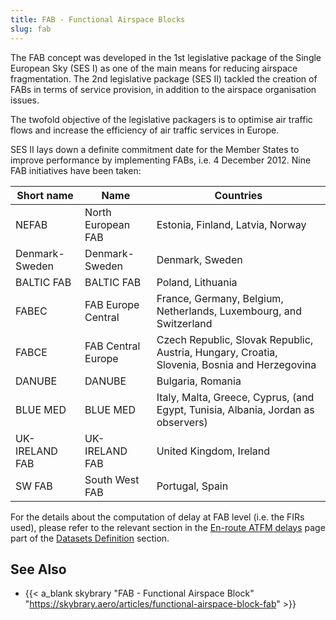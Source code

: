 ```yaml
---
title: FAB - Functional Airspace Blocks
slug: fab
---
```


The FAB
concept was developed in the 1st legislative package of the Single European Sky
(SES I) as one of the main means for reducing airspace fragmentation. The 2nd
legislative package (SES II) tackled the creation of FABs in terms of service
provision, in addition to the airspace organisation issues.

The twofold objective of the legislative packagers is to optimise air traffic
flows and increase the efficiency of air traffic services in Europe.

SES II lays down a definite commitment date for the Member States to improve
performance by implementing FABs, i.e. 4 December 2012. Nine FAB initiatives
have been taken:

| Short name     | Name               | Countries                                                                                    |
|----------------|--------------------|----------------------------------------------------------------------------------------------|
| NEFAB          | North European FAB | Estonia, Finland, Latvia, Norway                                                             |
| Denmark-Sweden | Denmark-Sweden     | Denmark, Sweden                                                                              |
| BALTIC FAB     | BALTIC FAB         | Poland, Lithuania                                                                            |
| FABEC          | FAB Europe Central | France, Germany, Belgium, Netherlands, Luxembourg, and Switzerland                           |
| FABCE          | FAB Central Europe | Czech Republic, Slovak Republic, Austria, Hungary, Croatia, Slovenia, Bosnia and Herzegovina |
| DANUBE         | DANUBE             | Bulgaria, Romania                                                                            |
| BLUE MED       | BLUE MED           | Italy, Malta, Greece, Cyprus, (and Egypt, Tunisia, Albania, Jordan as observers)             |
| UK-IRELAND FAB | UK-IRELAND FAB     | United Kingdom, Ireland                                                                      |
| SW FAB         | South West FAB     | Portugal, Spain                                                                              |


For the details about the computation of delay at FAB level (i.e. the FIRs
used), please refer to the relevant section in the
[En-route ATFM delays](/reference/dataset/en-route-atfm-delay-fir/)
page part of the [Datasets Definition](/reference/dataset/) section.


## See Also

* {{< a_blank skybrary "FAB - Functional Airspace Block" "https://skybrary.aero/articles/functional-airspace-block-fab" >}}

